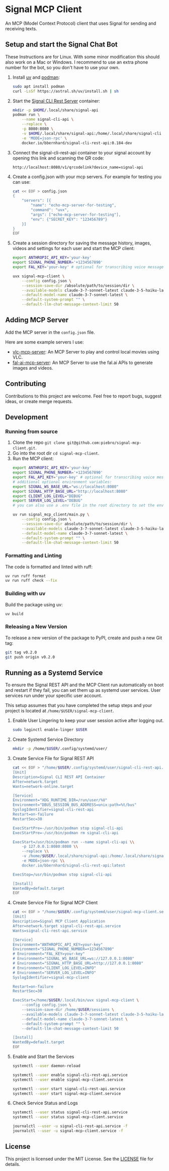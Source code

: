 # Signal MCP Client

An MCP (Model Context Protocol) client that uses Signal for sending and receiving texts.

## Setup and start the Signal Chat Bot

These Instructions are for Linux. With some minor modification this should also work on a Mac or Windows.
I recommend to use an extra phone number for the bot, so you don't have to use your own.

1. Install [uv](https://docs.astral.sh/uv/) and [podman](https://podman.io/):
    ```bash
    sudo apt install podman
    curl -LsSf https://astral.sh/uv/install.sh | sh
    ```
2. Start the [Signal CLI Rest Server](https://github.com/bbernhard/signal-cli-rest-api) container:
    ```bash
    mkdir -p $HOME/.local/share/signal-api
    podman run \
        --name signal-cli-api \
        --replace \
        -p 8080:8080 \
        -v $HOME/.local/share/signal-api:/home/.local/share/signal-cli \
        -e 'MODE=json-rpc' \
        docker.io/bbernhard/signal-cli-rest-api:0.184-dev
    ```
3. Connect the signal-cli-rest-api container to your signal account by opening this link and scanning the QR code:
    ```
    http://localhost:8080/v1/qrcodelink?device_name=signal-api
    ```
4. Create a config.json with your mcp servers. For example for testing you can use:
    ```bash
    cat << EOF > config.json
    {
        "servers": [{
            "name": "echo-mcp-server-for-testing",
            "command": "uvx",
            "args": ["echo-mcp-server-for-testing"],
            "env": {"SECRET_KEY": "123456789"}
        }]
    }
    EOF
    ```
5. Create a session directory for saving the message history, images, videos and settings for each user and start the MCP client:
    ```bash
    export ANTHROPIC_API_KEY='your-key'
    export SIGNAL_PHONE_NUMBER='+1234567890'
    export FAL_KEY='your-key' # optional for transcribing voice messages

    uvx signal-mcp-client \
        --config config.json \
        --session-save-dir /absolute/path/to/session/dir \
        --available-models claude-3-7-sonnet-latest claude-3-5-haiku-latest \
        --default-model-name claude-3-7-sonnet-latest \
        --default-system-prompt "" \
        --default-llm-chat-message-context-limit 50
    ```

## Adding MCP Server

Add the MCP server in the `config.json` file.

Here are some example servers I use:
- [vlc-mcp-server](https://github.com/piebro/vlc-mcp-server): An MCP Server to play and control local movies using VLC.
- [fal-ai-mcp-server](https://github.com/piebro/fal-ai-mcp-server): An MCP Server to use the fal.ai APIs to generate images and videos. 

## Contributing

Contributions to this project are welcome. Feel free to report bugs, suggest ideas, or create merge requests.

## Development

### Running from source

1. Clone the repo `git clone git@github.com:piebro/signal-mcp-client.git`.
2. Go into the root dir `cd signal-mcp-client`.
3. Run the MCP client:
    ```bash
    export ANTHROPIC_API_KEY='your-key'
    export SIGNAL_PHONE_NUMBER='+1234567890'
    export FAL_API_KEY='your-key' # optional for transcribing voice messages
    # additional optional environment variables:
    export SIGNAL_WS_BASE_URL="ws://localhost:8080"
    export SIGNAL_HTTP_BASE_URL="http://localhost:8080" 
    export CLIENT_LOG_LEVEL="DEBUG"
    export SERVER_LOG_LEVEL="DEBUG"
    # you can also use a .env file in the root directory to set the environment variables

    uv run signal_mcp_client/main.py \
        --config config.json \
        --session-save-dir absolute/path/to/session/dir \
        --available-models claude-3-7-sonnet-latest claude-3-5-haiku-latest \
        --default-model-name claude-3-7-sonnet-latest \
        --default-system-prompt "" \
        --default-llm-chat-message-context-limit 50
    ```

### Formatting and Linting

The code is formatted and linted with ruff:

```bash
uv run ruff format
uv run ruff check --fix
```

### Building with uv

Build the package using uv:

```bash
uv build
```

### Releasing a New Version

To release a new version of the package to PyPI, create and push a new Git tag:

```bash
git tag v0.2.0
git push origin v0.2.0
```

## Running as a Systemd Service

To ensure the Signal REST API and the MCP Client run automatically on boot and restart if they fail, you can set them up as systemd user services.
User services run under your specific user account.

This setup assumes that you have completed the setup steps and your project is located at `/home/$USER/signal-mcp-client`.

1. Enable User Lingering to keep your user session active after logging out.
    ```bash
    sudo loginctl enable-linger $USER
    ```

2. Create Systemd Service Directory
    ```bash
    mkdir -p /home/$USER/.config/systemd/user/
    ```

3. Create Service File for Signal REST API 
    ```bash
    cat << EOF > "/home/$USER/.config/systemd/user/signal-cli-rest-api.service"
    [Unit]
    Description=Signal CLI REST API Container
    After=network.target
    Wants=network-online.target

    [Service]
    Environment="XDG_RUNTIME_DIR=/run/user/%U"
    Environment="DBUS_SESSION_BUS_ADDRESS=unix:path=%t/bus"
    SyslogIdentifier=signal-cli-rest-api
    Restart=on-failure
    RestartSec=30

    ExecStartPre=-/usr/bin/podman stop signal-cli-api
    ExecStartPre=-/usr/bin/podman rm signal-cli-api

    ExecStart=/usr/bin/podman run --name signal-cli-api \\
        -p 127.0.0.1:8080:8080 \\
        --replace \\
        -v /home/$USER/.local/share/signal-api:/home/.local/share/signal-cli \\
        -e MODE=json-rpc \\
        docker.io/bbernhard/signal-cli-rest-api:latest

    ExecStop=/usr/bin/podman stop signal-cli-api

    [Install]
    WantedBy=default.target
    EOF
    ```

4. Create Service File for Signal MCP Client
    ```bash
    cat << EOF > "/home/$USER/.config/systemd/user/signal-mcp-client.service"
    [Unit]
    Description=Signal MCP Client Application
    After=network.target signal-cli-rest-api.service
    Wants=signal-cli-rest-api.service

    [Service]
    Environment="ANTHROPIC_API_KEY=your-key" 
    Environment="SIGNAL_PHONE_NUMBER=+1234567890"
    # Environment="FAL_KEY=your-key"
    # Environment="SIGNAL_WS_BASE_URL=ws://127.0.0.1:8080"
    # Environment="SIGNAL_HTTP_BASE_URL=http://127.0.0.1:8080" 
    # Environment="CLIENT_LOG_LEVEL=INFO"
    # Environment="SERVER_LOG_LEVEL=INFO"
    SyslogIdentifier=signal-mcp-client

    Restart=on-failure
    RestartSec=30

    ExecStart=/home/$USER/.local/bin/uvx signal-mcp-client \
        --config config.json \
        --session-save-dir /home/$USER/sessions \
        --available-models claude-3-7-sonnet-latest claude-3-5-haiku-latest \
        --default-model-name claude-3-7-sonnet-latest \
        --default-system-prompt "" \
        --default-llm-chat-message-context-limit 50

    [Install]
    WantedBy=default.target
    EOF
    ```

5. Enable and Start the Services
    ```bash
    systemctl --user daemon-reload

    systemctl --user enable signal-cli-rest-api.service
    systemctl --user enable signal-mcp-client.service

    systemctl --user start signal-cli-rest-api.service
    systemctl --user start signal-mcp-client.service
    ```

6. Check Service Status and Logs
    ```bash
    systemctl --user status signal-cli-rest-api.service
    systemctl --user status signal-mcp-client.service

    journalctl --user -u signal-cli-rest-api.service -f
    journalctl --user -u signal-mcp-client.service -f
    ```

## License

This project is licensed under the MIT License. See the [LICENSE](LICENSE) file for details.